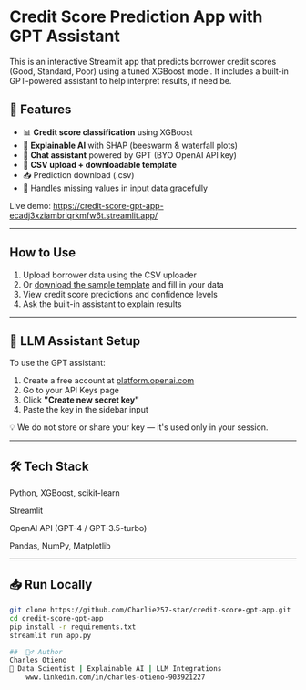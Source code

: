 
# Credit Score Prediction App with GPT Assistant

This is an interactive Streamlit app that predicts borrower credit scores (Good, Standard, Poor) using a tuned XGBoost model. It includes a built-in GPT-powered assistant to help interpret results, if need be.

## 🚀 Features

- 📊 **Credit score classification** using XGBoost
- 🧠 **Explainable AI** with SHAP (beeswarm & waterfall plots)
- 🤖 **Chat assistant** powered by GPT (BYO OpenAI API key)
- 📂 **CSV upload + downloadable template**
- 📥 Prediction download (.csv)
- 🧱 Handles missing values in input data gracefully


Live demo: https://credit-score-gpt-app-ecadj3xziambrlqrkmfw6t.streamlit.app/

---

##  How to Use

1. Upload borrower data using the CSV uploader
2. Or [download the sample template](#) and fill in your data
3. View credit score predictions and confidence levels
4. Ask the built-in assistant to explain results

---

## 🤖 LLM Assistant Setup

To use the GPT assistant:

1. Create a free account at [platform.openai.com](https://platform.openai.com)
2. Go to your API Keys page
3. Click **"Create new secret key"**
4. Paste the key in the sidebar input

💡 We do not store or share your key — it's used only in your session.

---

##  🛠 Tech Stack
Python, XGBoost, scikit-learn

Streamlit

OpenAI API (GPT-4 / GPT-3.5-turbo)

Pandas, NumPy, Matplotlib

---
## 📥 Run Locally

```bash
git clone https://github.com/Charlie257-star/credit-score-gpt-app.git
cd credit-score-gpt-app
pip install -r requirements.txt
streamlit run app.py

##  🙋‍♂️ Author
Charles Otieno
📍 Data Scientist | Explainable AI | LLM Integrations
    www.linkedin.com/in/charles-otieno-903921227 
